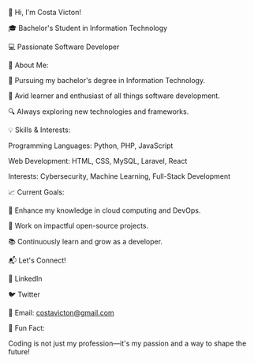 👋 Hi, I'm Costa Victon!

🎓 Bachelor's Student in Information Technology

💻 Passionate Software Developer


🚀 About Me:

📘 Pursuing my bachelor's degree in Information Technology.

🌟 Avid learner and enthusiast of all things software development.

🔍 Always exploring new technologies and frameworks.


💡 Skills & Interests:

Programming Languages: Python, PHP, JavaScript

Web Development: HTML, CSS, MySQL, Laravel, React

Interests: Cybersecurity, Machine Learning, Full-Stack Development


📈 Current Goals:

🎯 Enhance my knowledge in cloud computing and DevOps.

📂 Work on impactful open-source projects.

📚 Continuously learn and grow as a developer.


📬 Let's Connect!

💼 LinkedIn

🐦 Twitter

📧 Email: costavicton@gmail.com


🌟 Fun Fact:

Coding is not just my profession—it's my passion and a way to shape the future!
